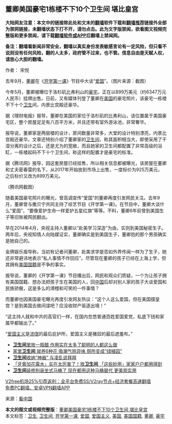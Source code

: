  <h2>董卿美国豪宅1栋楼不下10个卫生间 堪比皇宫</h2> <p class="notice"><b>大陆网友注意：本文中的链接除此处和文末的<a href="https://github.com/bannedbook/fanqiang" >翻墙</a>软件下载和<a href="https://github.com/killgcd/justmysocks/blob/master/README.md">翻墙推荐</a>链接外全部为禁网链接，未翻墙状态下打不开，请勿点击。此为文字版禁闻，欲看图文视频完整版和更多禁闻，请下载<a href="https://github.com/bannedbook/fanqiang">翻墙软件或APP</a>后翻墙上禁闻网。</p><p>备注：翻墙看新闻非常安全，翻墙以真实身份发表敏感言论有一定风险，但只看不说则没有任何风险，翻的人太多，政府管不过来，也不管。信息自由是天赋人权，请放心大胆的翻墙。</b></p>  <div class="entry"> <p>作者： 宋悦</p> <p id="conimg">去年9月，<a href="https://www.bannedbook.org/bnews/tag/%e8%91%a3%e5%8d%bf/" class="st_tag internal_tag" rel="tag" title="标签 董卿 下的日志">董卿</a>在《<a href="https://www.bannedbook.org/bnews/tag/%E5%BC%80%E5%AD%A6%E7%AC%AC%E4%B8%80%E8%AF%BE/" class="st_tag internal_tag" rel="tag" title="标签 开学第一课 下的日志">开学第一课</a>》节目中大谈“<a href="https://www.bannedbook.org/bnews/tag/%E7%88%B1%E5%9B%BD/" class="st_tag internal_tag" rel="tag" title="标签 爱国 下的日志">爱国</a>”。（图片来源：截图）</p> <p>今年5月，董卿被曝位于洛杉矶比弗利山的<a href="https://www.bannedbook.org/bnews/tag/%e8%b1%aa%e5%ae%85/" class="st_tag internal_tag" rel="tag" title="标签 豪宅 下的日志">豪宅</a>，正在以899万美元（约6347万元人民币）挂牌出售。日前，又有媒体刊登了董卿在<a href="https://www.bannedbook.org/bnews/tag/%e7%be%8e%e5%9b%bd/" class="st_tag internal_tag" rel="tag" title="标签 美国 下的日志">美国</a>的豪宅照片，该豪宅一栋楼不下十个<a href="https://www.bannedbook.org/bnews/tag/%E5%8D%AB%E7%94%9F/" class="st_tag internal_tag" rel="tag" title="标签 卫生 下的日志">卫生</a>间，内景比宫殿还豪华。</p> <p>据《理财电报》报导，董卿在美国的家位于洛杉矶的比弗利山，该位置属于美国豪宅区，整个房屋足足有八百平方米，并且还带有室外游泳池，非常奢华。</p> <p>报导说，董卿家是两层楼的设计，房间数量非常多，大堂的设计特别漂亮，内景比宫殿还豪华。文章还特别介绍了董卿家的<a href="https://www.bannedbook.org/bnews/tag/%E5%8D%AB%E7%94%9F%E9%97%B4/" class="st_tag internal_tag" rel="tag" title="标签 卫生间 下的日志">卫生间</a>，称其面积相当大，即使采用了干湿分离的设计之后，还是尤为的宽敞，而且她家的卫生间都配置了非常高级的浴缸，一栋楼起码不下十个卫生间，称这样的配置才是豪宅的标准。</p>  <p>据《腾讯网》报导，因这套房屋已经挂售，所以相关信息都被曝光，该房屋在董卿和丈夫密春雷的名下，从2017年开始放到市场上出售，一度标价为925万美元，之后标价又改为899万美元。</p> <p>（腾讯网截图）</p> <p>随着美国豪宅照片的曝光，曾高调宣传“爱国”的董卿再度引发网民关注。去年9月，董卿曾与撒贝宁共同主持了综艺节目《开学第一课》。在节目中，董卿大谈什么“爱国”，“要像爱护生命一样爱护五星红旗”等等。不料，董卿6年前曾到美国生子等旧账被网民翻出。</p> <p>早在2014年4月，央视主持人董卿以“赴美学习深造”为由，实则到美国秘密生子。两年后，央视知情人向陆媒证实，董卿确实是到美国生子，董卿抱的那个男孩确实是她自己的。</p> <p>金牌娱乐报导称，当初有记者问董卿，赴美求学是否如外界传闻一样为了生子，她还非常避讳地表示“私人事情不作回应”。尽管现在董卿的孩子已经在上海上学，但其拥有<a href="https://www.bannedbook.org/bnews/tag/%E7%BE%8E%E5%9B%BD%E5%9B%BD%E7%B1%8D/" class="st_tag internal_tag" rel="tag" title="标签 美国国籍 下的日志">美国国籍</a>是不争的事实。</p>  <p>报导说，董卿的《开学第一课》节目播出后，网民和观众们质疑，一个为让孩子拥有美国国籍、想办法把孩子生在美国的人，回<span class='wp_keywordlink_affiliate'><a href="https://www.bannedbook.org/" title="中国" target="_blank">中国</a></span>后却对别人家的孩子大谈爱国和民族骄傲，这是多么的滑稽和可笑的一件事情？</p> <p>而董卿也因美国豪宅曝光再度引发网友热议：“这个人这么爱国，但在美国摆皇宫？是到美国去做间谍吧？应没收财产驱逐出境！”</p> <p>“这主持人就和中共的高官们一样，在国内忽悠普通百姓爱国爱党，私底下钱和家属早都输出了。”</p> <p>“<a href="https://www.bannedbook.org/bnews/tag/%E7%88%B1%E5%9B%BD%E4%B8%BB%E4%B9%89/" class="st_tag internal_tag" rel="tag" title="标签 爱国主义 下的日志">爱国主义</a>是<span class='wp_keywordlink'><a href="https://www.bannedbook.org/forum11/topic282.html" title="禁片：评中国共产党的流氓本性" target="_blank">流氓</a></span>的最后庇护所，爱国主义是猪奴的最后遮羞布。”</p> <ul class='op-related-articles' title='相关阅读'> <li><a href='https://www.bannedbook.org/bnews/lifebaike/20201124/1436085.html' target='_blank'><b>卫生间</b>里放一瓶醋 作用实在太多了聪明的人都这么做</a></li> <li><a href='https://www.bannedbook.org/bnews/lifebaike/20201022/1418348.html' target='_blank'>家里<b>卫生间</b> 就养6种花 吸潮气除异味 厕所变成“绿植园”</a></li> <li><a href='https://www.bannedbook.org/bnews/lifebaike/20201012/1412427.html' target='_blank'><b>卫生间</b>收纳“神器” 与凌乱说拜拜</a></li> <li><a href='https://www.bannedbook.org/bnews/lifebaike/20200926/1403563.html' target='_blank'>「牙膏加花露水」实在太厉害了！放<b>卫生间</b> 「这些妙用」家家户户都用得到</a></li> <li><a href='https://www.bannedbook.org/bnews/lifebaike/20200904/1390869.html' target='_blank'><b>卫生间</b>装修别装坐式马桶了 现在都用这种马桶替代 更美观实用</a></li> </ul> <p class="texttj"> <a href="https://www.bannedbook.org/forum23/topic22702.html" target="_blank">V2free机场25%引荐返利：全平台免费SS/V2ray节点+经济套餐高速翻墙</a><br/> <a href="https://github.com/bannedbook/fanqiang/wiki/%E7%A6%81%E9%97%BB%E7%BD%91%E5%AE%89%E5%8D%93%E7%BF%BB%E5%A2%99%E6%96%B0%E9%97%BBAPP" target="_blank">免费PC翻墙、安卓VPN翻墙APP</a></p><p> 来源：<span class='wp_keywordlink_affiliate'><a href="https://www.secretchina.com/" title="看中国" target="_blank">看中国</a></span> </p> <a name='sharetosocial'></a>       <div><b>本文的图文或视频完整版</b>：<a href='https://www.bannedbook.org/bnews/cbnews/20201209/1444417.html'>董卿美国豪宅1栋楼不下10个卫生间 堪比皇宫</a></div>  </div><!--END ENTRY--> <div class="postfooter"> <div>本文标签：<a href="https://www.bannedbook.org/bnews/tag/%E5%8D%AB%E7%94%9F/" rel="tag">卫生</a>, <a href="https://www.bannedbook.org/bnews/tag/%E5%8D%AB%E7%94%9F%E9%97%B4/" rel="tag">卫生间</a>, <a href="https://www.bannedbook.org/bnews/tag/%E5%BC%80%E5%AD%A6%E7%AC%AC%E4%B8%80%E8%AF%BE/" rel="tag">开学第一课</a>, <a href="https://www.bannedbook.org/bnews/tag/%E7%88%B1%E5%9B%BD/" rel="tag">爱国</a>, <a href="https://www.bannedbook.org/bnews/tag/%E7%88%B1%E5%9B%BD%E4%B8%BB%E4%B9%89/" rel="tag">爱国主义</a>, <a href="https://www.bannedbook.org/bnews/tag/%e7%be%8e%e5%9b%bd/" rel="tag">美国</a>, <a href="https://www.bannedbook.org/bnews/tag/%E7%BE%8E%E5%9B%BD%E5%9B%BD%E7%B1%8D/" rel="tag">美国国籍</a>, <a href="https://www.bannedbook.org/bnews/tag/%e8%91%a3%e5%8d%bf/" rel="tag">董卿</a>, <a href="https://www.bannedbook.org/bnews/tag/%e8%b1%aa%e5%ae%85/" rel="tag">豪宅</a></div>  </div><!--END POSTFOOTER--> 